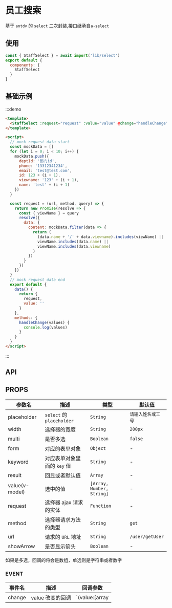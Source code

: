 # 员工搜索

基于 `antdv` 的 `select` 二次封装,接口继承自`a-select`

## 使用

```js
const { StaffSelect } = await import('lib/select')
export default {
  components: {
    StaffSelect
  }
}
```

## 基础示例

:::demo

```html
<template>
  <StaffSelect :request="request" :value="value" @change="handleChange" />
</template>

<script>
  // mock request data start
  const mockData = []
  for (let i = 0; i < 10; i++) {
    mockData.push({
      deptId: '部门id',
      phone: '13312341234',
      email: 'test@test.com',
      id: 123 + (i + 1),
      viewname: '123' + (i + 1),
      name: 'test' + (i + 1)
    })
  }

  const request = (url, method, query) => {
    return new Promise(resolve => {
      const { viewName } = query
      resolve({
        data: {
          content: mockData.filter(data => {
            return (
              (data.name + '/' + data.viewname).includes(viewName) ||
              viewName.includes(data.name) ||
              viewName.includes(data.viewname)
            )
          })
        }
      })
    })
  }
  // mock request data end
  export default {
    data() {
      return {
        request,
        value: ''
      }
    },
    methods: {
      handleChange(values) {
        console.log(values)
      }
    }
  }
</script>
```

:::

## API

## PROPS

| 参数名         | 描述                        | 类型                      | 默认值             |
| -------------- | --------------------------- | ------------------------- | ------------------ |
| placeholder    | `select` 的 `placeholder`   | `String`                  | `请输入姓名或工号` |
| width          | 选择器的宽度                | `String`                  | `200px`            |
| multi          | 是否多选                    | `Boolean`                 | `false`            |
| form           | 对应的表单对象              | `Object`                  | -                  |
| keyword        | 对应表单对象里面的 `key` 值 | `String`                  | -                  |
| result         | 回显或者默认值              | `Array`                   | -                  |
| value(v-model) | 选中的值                    | `[Array, Number, String]` | -                  |
| request        | 选择器 ajax 请求的实体      | `Function`                | -                  |
| method         | 选择器请求方法的类型        | `String`                  | `get`              |
| url            | 请求的 `URL` 地址           | `String`                  | `/user/getUser`    |
| showArrow      | 是否显示箭头                | `Boolean`                 | -                  |

如果是多选，回调的将会是数组，单选则是字符串或者数字

### EVENT

| 事件名 | 描述             | 回调参数           |
| ------ | ---------------- | ------------------ |
| change | value 改变的回调 | `(value:[array|string｜number],valueObj)` |
